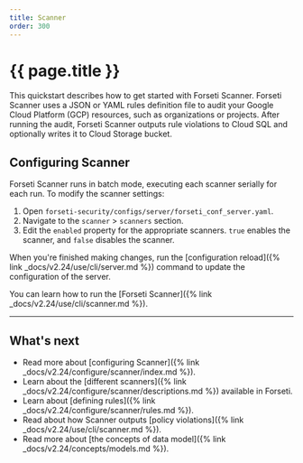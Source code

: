 ```yaml
---
title: Scanner
order: 300
---
```


# {{ page.title }}

This quickstart describes how to get started with Forseti Scanner. Forseti
Scanner uses a JSON or YAML rules definition file to audit your Google Cloud
Platform (GCP) resources, such as organizations or projects. After running the
audit, Forseti Scanner outputs rule violations to Cloud SQL and optionally
writes it to Cloud Storage bucket.


## Configuring Scanner

Forseti Scanner runs in batch mode, executing each scanner serially
for each run. To modify the scanner settings:

1. Open `forseti-security/configs/server/forseti_conf_server.yaml`.
1. Navigate to the `scanner` > `scanners` section.
1. Edit the `enabled` property for the appropriate scanners.
   `true` enables the scanner, and `false` disables the scanner.

When you're finished making changes, run the
[configuration reload]({% link _docs/v2.24/use/cli/server.md %})
command to update the configuration of the server.

You can learn how to run the [Forseti Scanner]({% link _docs/v2.24/use/cli/scanner.md %}).

---

## What's next

* Read more about [configuring Scanner]({% link _docs/v2.24/configure/scanner/index.md %}).
* Learn about the [different scanners]({% link _docs/v2.24/configure/scanner/descriptions.md %}) available in Forseti.
* Learn about [defining rules]({% link _docs/v2.24/configure/scanner/rules.md %}).
* Read about how Scanner outputs [policy violations]({% link _docs/v2.24/use/cli/scanner.md %}).
* Read more about [the concepts of data model]({% link _docs/v2.24/concepts/models.md %}).
